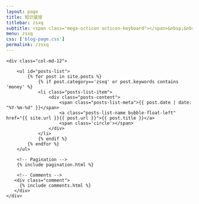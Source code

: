 ```yaml
---
layout: page
title: 知识星球
titlebar: zsxq
subtitle: <span class="mega-octicon octicon-keyboard"></span>&nbsp;&nbsp;探索创业、黑客增长、营销策略、创意分享、商业案例等。>&nbsp;&nbsp;>&nbsp;&nbsp;<a href ="http://geekplayers.com/" target="_blank" ><font color="#EB9439">点我直达</font></a>
menu: zsxq
css: ['blog-page.css']
permalink: /zsxq
---
```


<div class="row">

    <div class="col-md-12">

        <ul id="posts-list">
            {% for post in site.posts %}
                {% if post.category=='zsxq' or post.keywords contains 'money' %}
                <li class="posts-list-item">
                    <div class="posts-content">
                        <span class="posts-list-meta">{{ post.date | date: "%Y-%m-%d" }}</span>
                        <a class="posts-list-name bubble-float-left" href="{{ site.url }}{{ post.url }}">{{ post.title }}</a>
                        <span class='circle'></span>
                    </div>
                </li>
                {% endif %}
            {% endfor %}
        </ul> 

        <!-- Pagination -->
        {% include pagination.html %}

        <!-- Comments -->
       <div class="comment">
         {% include comments.html %}
       </div>
    </div>

</div>
<script>
    $(document).ready(function(){

        // Enable bootstrap tooltip
        $("body").tooltip({ selector: '[data-toggle=tooltip]' });

    });
</script>

